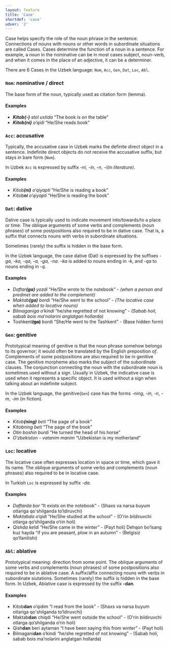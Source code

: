 ```yaml
---
layout: feature
title: 'Case'
shortdef: 'case'
udver: '2'
---
```


Case helps specify the role of the noun phrase in the sentence. Connections of nouns with nouns or other words in subordinate situations are called Cases.  Cases determine the function of a noun in a sentence. For example, a noun in the nominative can be in most cases subject, noun-verb, and when it comes in the place of an adjective, it can be a determiner.

There are 6 Cases in the Uzbek language: `Nom`, `Acc`, `Gen`, `Dat`, `Loc`, `Abl`.

### <a name="Nom">`Nom`</a>: nominative / direct

The base form of the noun, typically used as citation form (lemma).

#### Examples

* _<b>Kitob(-)</b> stol ustida_ “The book is on the table”
* _<b>Kitob(ni)</b> o‘qidi_ “He/She reads book”

### <a name="Acc">`Acc`</a>: accusative

Typically, the accusative case in Uzbek marks the definite direct object in a sentence. Indefinite direct objects do not receive the accusative suffix, but stays in bare form
(`Nom`).

In Uzbek `Acc` is expressed by suffix _-ni, -in, -n, -i(in literature)_.

#### Examples

* _Kitob<b>(ni)</b> o‘qiyapti_ “He/She is reading a book”
* _Kitob<b>ni</b> o‘qiyapti_ “He/She is reading the book”

### <a name="Dat">`Dat`</a>: dative

Dative case is typically used to indicate movement into/towards/to a place or time. The oblique arguments of some verbs and complements (noun phrases) of some postpositions also required to be in dative case. That is, a suffix that connects nouns with verbs in subordinate situations. 

Sometimes (rarely) the suffix is hidden in the base form.

In the Uzbek language, the case dative (Dat) is expressed by the suffixes _-ga, -ka, -qa, -a, -ga, -na_. _-ka_ is added to nouns ending in _-k_, and _-qa_ to nouns ending in _-q_.

#### Examples

* _Daftar<b>(ga)</b> yozdi_  “He/She wrote to the notebook” - _(when a person and predmet are added to the complement)_
* _Maktab<b>(ga)</b> bordi_  “He/She went to the school” - _(The locative case when added to locative nouns)_
* _Bilmaganiga o‘kindi_ “he/she regretted of not knowing” - _(Sabab holi, sabab bois ma’nolarini anglatgan hollarda)_
* Toshkent<b>~~(ga)~~</b> bordi “She/He went to the Tashkent” - (Base hidden form) 

### <a name="Gen">`Gen`</a>: genitive

Prototypical meaning of genitive is that the noun phrase somehow belongs to its governor; it would often be translated by the English preposition _of_.
Complements of some postpositions are also required to be in genitive case.
The genitive morpheme also marks the subject of the subordinate clauses. The conjunction connecting the noun with the subordinate noun is sometimes used without a sign. Usually in Uzbek, the indicative case is used when it represents a specific object. It is used without a sign when talking about an indefinite subject.

In the Uzbek language, the genitive(`Gen`) case has the forms _-ning_, _-in_, _-n_, _-m_, _-im_ (in fiction).

#### Examples

* _Kitob<b>(ning)</b> beti_  “The page of a book”
* _Kitobning beti_  “The page of the book”
* _Otin boshin burdi_ “He turned the head of his horse”
* _O‘zbekiston - vatanim manim_ “Uzbekistan is my motherland” 

### <a name="Loc">`Loc`</a>: locative

The locative case often expresses location in space or time, which gave it its name. The oblique arguments of some verbs and complements (noun phrases) also required to be in locative case.

In Turkish `Loc` is expressed by suffix _-da_.

#### Examples
* _Daftarda bor_  “It exists on the notebook” - (Shaxs va narsa buyum otlariga qo'shilganda to‘ldiruvchi)
* _Maktabda o‘qidi_   “He/She studied at the school” - (O‘rin bildiruvchi otlarga qo‘shilganda o‘rin holi)
* _Qishda keldi_ “He/She came in the winter” - (Payt holi)
Dehqon bo‘lsang kuz hayda “if you are peasant, plow in an autumn” - (Belgisiz qo‘llanilishi) 

### <a name="Abl">`Abl`</a>: ablative

Prototypical meaning: direction from some point. The oblique arguments of some verbs and complements (noun phrases) of some postpositions also required to be in ablative case. A suffix/affix connecting nouns with verbs in subordinate siutations.
Sometimes (rarely) the suffix is hidden in the base form.
In Uzbek, Ablative case is expressed by the suffix <b>-dan</b>.

#### Examples
* Kitob<b>dan</b> o’qidim  “I read from the book” - (Shaxs va narsa buyum otlariga qo'shilganda to‘ldiruvchi)
* Maktab<b>dan</b> chiqdi   “He/She went outside the school” - (O‘rin bildiruvchi otlarga qo‘shilganda o‘rin holi)
* Qish<b>dan</b> beri aytaman “I have been saying this from winter” - (Payt holi)
* Bilmagani<b>dan</b> o‘kindi  “he/she regretted of not knowing” - (Sabab holi, sabab bois ma’nolarini anglatgan hollarda)

 
<!-- 
Interlanguage links updated June 30, 2024 13:21:49 UTF+5
Sanatbek Matlatipov 
-->

